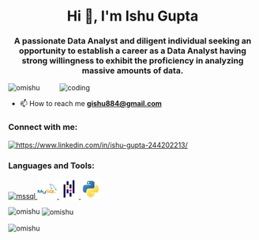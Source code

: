 <h1 align="center">Hi 👋, I'm Ishu Gupta</h1>
<h3 align="center">A passionate Data Analyst and diligent individual seeking an opportunity to establish a career as a Data Analyst having strong willingness to exhibit the proficiency in analyzing massive amounts of data.</h3>

<img align="right" alt="coding" width="400" src="https://media.tenor.com/qJ5evVs-_uUAAAAC/coding.gif">

<p align="left"> <img src="https://komarev.com/ghpvc/?username=omishu&label=Profile%20views&color=0e75b6&style=flat" alt="omishu" /> </p>

- 📫 How to reach me **gishu884@gmail.com**

<h3 align="left">Connect with me:</h3>
<p align="left">
<a href="https://linkedin.com/in/https://www.linkedin.com/in/ishu-gupta-244202213/" target="blank"><img align="center" src="https://raw.githubusercontent.com/rahuldkjain/github-profile-readme-generator/master/src/images/icons/Social/linked-in-alt.svg" alt="https://www.linkedin.com/in/ishu-gupta-244202213/" height="30" width="40" /></a>
</p>

<h3 align="left">Languages and Tools:</h3>
<p align="left"> <a href="https://www.microsoft.com/en-us/sql-server" target="_blank" rel="noreferrer"> <img src="https://www.svgrepo.com/show/303229/microsoft-sql-server-logo.svg" alt="mssql" width="40" height="40"/> </a> <a href="https://www.mysql.com/" target="_blank" rel="noreferrer"> <img src="https://raw.githubusercontent.com/devicons/devicon/master/icons/mysql/mysql-original-wordmark.svg" alt="mysql" width="40" height="40"/> </a> <a href="https://pandas.pydata.org/" target="_blank" rel="noreferrer"> <img src="https://raw.githubusercontent.com/devicons/devicon/2ae2a900d2f041da66e950e4d48052658d850630/icons/pandas/pandas-original.svg" alt="pandas" width="40" height="40"/> </a> <a href="https://www.python.org" target="_blank" rel="noreferrer"> <img src="https://raw.githubusercontent.com/devicons/devicon/master/icons/python/python-original.svg" alt="python" width="40" height="40"/> </a> </p>

<p><img align="left" src="https://github-readme-stats.vercel.app/api/top-langs?username=omishu&show_icons=true&locale=en&layout=compact" alt="omishu" /></p>

<p>&nbsp;<img align="center" src="https://github-readme-stats.vercel.app/api?username=omishu&show_icons=true&locale=en" alt="omishu" /></p>

<p><img align="center" src="https://github-readme-streak-stats.herokuapp.com/?user=omishu&" alt="omishu" /></p>
